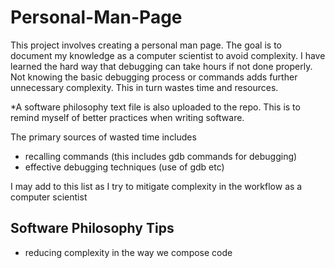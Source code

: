 # Personal-Man-Page
This project involves creating a personal man page. The goal is to document my knowledge as a computer scientist to avoid complexity. I have learned the hard way that debugging can take hours if not done properly. Not knowing the basic debugging process or commands adds further unnecessary complexity. This in turn wastes time and resources.

*A software philosophy text file is also uploaded to the repo. This is to remind myself of better practices when writing software.

The primary sources of wasted time includes
- recalling commands (this includes gdb commands for debugging)
- effective debugging techniques (use of gdb etc)

I may add to this list as I try to mitigate complexity in the workflow as a computer scientist

## Software Philosophy Tips 
- reducing complexity in the way we compose code
